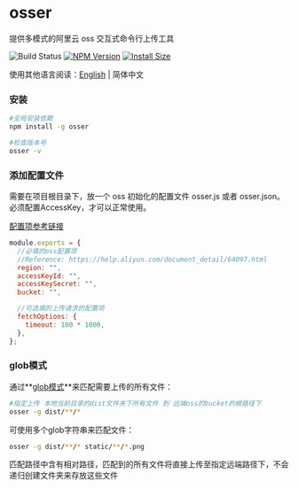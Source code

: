 # osser

提供多模式的阿里云 oss 交互式命令行上传工具

![Build Status](https://github.com/tj/commander.js/workflows/build/badge.svg)
[![NPM Version](http://img.shields.io/npm/v/osser.svg?style=flat)](https://www.npmjs.com/package/osser)
[![Install Size](https://packagephobia.now.sh/badge?p=osser)](https://www.npmjs.com/package/osser)

使用其他语言阅读：[English](./README.md) | 简体中文



### 安装

```bash
#全局安装依赖
npm install -g osser

#检查版本号
osser -v
```



### 添加配置文件

需要在项目根目录下，放一个 oss 初始化的配置文件 osser.js 或者 osser.json。必须配置AccessKey，才可以正常使用。

[配置项参考链接](https://help.aliyun.com/document_detail/64097.html)

```js
module.exports = {
  //必填的oss配置项
  //Reference: https://help.aliyun.com/document_detail/64097.html
  region: "",
  accessKeyId: "",
  accessKeySecret: "",
  bucket: "",

  //可选填的上传请求的配置项
  fetchOptions: {
    timeout: 100 * 1000,
  },
};
```



### glob模式

通过**[glob模式](https://github.com/isaacs/node-glob)**来匹配需要上传的所有文件：

```bash
#指定上传 本地当前目录的dist文件夹下所有文件 到 远端oss的bucket的根路径下
osser -g dist/**/*
```

可使用多个glob字符串来匹配文件：

```bash
osser -g dist/**/* static/**/*.png
```

匹配路径中含有相对路径，匹配到的所有文件将直接上传至指定远端路径下，不会递归创建文件夹来存放这些文件